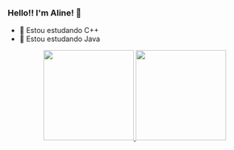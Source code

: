 ### Hello!! I'm Aline! 👋
- 🌱 Estou estudando C++ 
- 🌱 Estou estudando Java

<div align = "center">
  <a href="https://github.com/AlineGpp">
  <img height = "179em" src = "https://github-readme-stats.vercel.app/api?username=AlineGpp&show_icons=true&theme=radical&include_all_commits=false&count_private=true"/>
  <img height = "179em" src = "https://github-readme-stats.vercel.app/api/top-langs/?username=AlineGpp&layout=compact&langs_count=7&theme=radical" />
</div>
